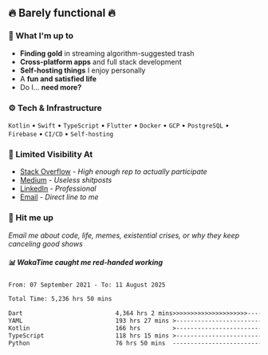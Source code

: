 ## 🔥 Barely functional 🔥

### 🎯 What I'm up to

- **Finding gold** in streaming algorithm-suggested trash
- **Cross-platform apps** and full stack development
- **Self-hosting things** I enjoy personally
- A **fun and satisfied life**
- Do I... **need more?**

### ⚙️ Tech & Infrastructure

`Kotlin` • `Swift` • `TypeScript` • `Flutter` • `Docker` • `GCP` • `PostgreSQL` • `Firebase` •
`CI/CD` • `Self-hosting`

### 🔗 Limited Visibility At

- [Stack Overflow](https://stackoverflow.com/users/15199864/deepanshu) - *High enough rep to
  actually participate*
- [Medium](https://medium.com/@deepanshuc2141) - *Useless shitposts*
- [LinkedIn](https://www.linkedin.com/in/chaudhary-deepanshu/) - *Professional*
- [Email](mailto:0qs8e9yn@duck.com) - *Direct line to me*

### 💬 Hit me up

*Email me about code, life, memes, existential crises, or why they keep canceling good shows*

##### 📊 *WakaTime caught me red-handed working*

<!--START_SECTION:waka-->

```txt
From: 07 September 2021 - To: 11 August 2025

Total Time: 5,236 hrs 50 mins

Dart                          4,364 hrs 2 mins>>>>>>>>>>>>>>>>>>>>>----   83.33 %
YAML                          193 hrs 27 mins >------------------------   03.69 %
Kotlin                        166 hrs         >------------------------   03.17 %
TypeScript                    118 hrs 15 mins >------------------------   02.26 %
Python                        76 hrs 50 mins  -------------------------   01.47 %
```

<!--END_SECTION:waka-->

<!---
If you're reading this in the raw file, you've gone too deep. Go back.
--->
